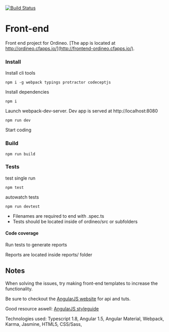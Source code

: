 [![Build Status](https://travis-ci.org/Ordineo/front-end.svg?branch=master)](https://travis-ci.org/Ordineo/front-end)

# Front-end
Front end project for Ordineo.
[The app is located at http://ordineo.cfapps.io/](http://frontend-ordineo.cfapps.io/).

### Install

Install cli tools
```
npm i -g webpack typings protractor codeceptjs
```
  
Install dependencies
```
npm i
```

Launch webpack-dev-server. 
Dev app is served at http://localhost:8080
```
npm run dev
```

Start coding

### Build

```
npm run build
```

### Tests

test single run
```
npm test
```

autowatch tests
```
npm run devtest
```

- Filenames are required to end with .spec.ts
- Tests should be located inside of ordineo/src or subfolders

#### Code coverage

Run tests to generate reports

Reports are located inside reports/ folder


## Notes

<p>When solving the issues, try making front-end templates to increase the functionality. </p>
<p>Be sure to checkout the <a href="https://angularjs.org/">AngularJS website</a> for api and tuts. </p>
<p>Good resource aswell: <a href="https://github.com/johnpapa/angular-styleguide"> AngularJS styleguide</a></p>
<p>Technologies used: Typescript 1.8, Angular 1.5, Angular Material, Webpack, Karma, Jasmine, HTML5, CSS/Sass, </p>
